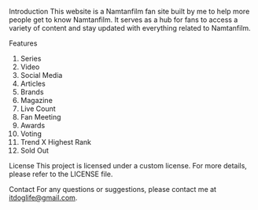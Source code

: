 Introduction
This website is a Namtanfilm fan site built by me to help more people get to know Namtanfilm. It serves as a hub for fans to access a variety of content and stay updated with everything related to Namtanfilm.

Features
1. Series
2. Video
3. Social Media
4. Articles
5. Brands
6. Magazine
7. Live Count
8. Fan Meeting
9. Awards
10. Voting
11. Trend X Highest Rank
12. Sold Out

License
This project is licensed under a custom license. For more details, please refer to the LICENSE file.

Contact
For any questions or suggestions, please contact me at itdoglife@gmail.com.

